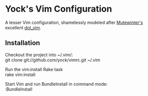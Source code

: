 Yock's Vim Configuration
========================

A lesser Vim configuration, shamelessly modeled after [Mutewinter's](http://twitter.com/mutewinter) excellent [dot_vim](https://github.com/mutewinter/dot_vim).

Installation
------------

Checkout the project into ~/.vim/:<br />
    git clone git://github.com/yock/vimrc.git ~/.vim

Run the vim:install Rake task<br />
    rake vim:install

Start Vim and run BundleInstall in command mode:<br />
    :BundleInstall
